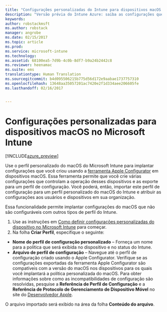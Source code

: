 ```yaml
---
title: "Configurações personalizadas do Intune para dispositivos macOS | Versão prévia do Intune Azure | Microsoft Docs"
description: "Versão prévia do Intune Azure: saiba as configurações que você pode usar em um perfil personalizado do macOS."
keywords: 
author: robstackmsft
ms.author: robstack
manager: angrobe
ms.date: 02/15/2017
ms.topic: article
ms.prod: 
ms.service: microsoft-intune
ms.technology: 
ms.assetid: 68100ea5-7d9b-4c0b-8df7-b9a24b2442c8
ms.reviewer: heenamac
ms.suite: ems
translationtype: Human Translation
ms.sourcegitcommit: b4d095506215b775d56d172e9aabae1737757310
ms.openlocfilehash: 13648aa35057201ac7420e2f1d334aee206605fe
ms.lasthandoff: 02/16/2017


---
```


# <a name="custom-settings-for-macos-devices-in-microsoft-intune"></a>Configurações personalizadas para dispositivos macOS no Microsoft Intune

[!INCLUDE[azure_preview](../includes/azure_preview.md)]

Use o perfil personalizado do macOS do Microsoft Intune para implantar configurações que você criou usando a [ferramenta Apple Configurator](https://itunes.apple.com/app/apple-configurator-2/id1037126344?mt=12) em dispositivos macOS. Essa ferramenta permite que você crie várias configurações que controlam a operação desses dispositivos e as exporte para um perfil de configuração. Você poderá, então, importar este perfil de configuração para um perfil personalizado do macOS do Intune e atribuir as configurações aos usuários e dispositivos em sua organização.

Essa funcionalidade permite implantar configurações do macOS que não são configuráveis com outros tipos de perfil do Intune.


1. Use as instruções em [Como definir configurações personalizadas do dispositivo no Microsoft Intune](how-to-configure-custom-settings.md) para começar.
2. Na folha **Criar Perfil**, especifique o seguinte:

- **Nome do perfil de configuração personalizado** – Forneça um nome para a política que será exibida no dispositivo e no status do Intune.
- **Arquivo de perfil de configuração** – Navegue até o perfil de configuração criado usando o Apple Configurator.
Verifique se as configurações exportadas da ferramenta Apple Configurator são compatíveis com a versão do macOS nos dispositivos para os quais você implantará a política personalizada do macOS. Para obter informações sobre como as incompatibilidades de configuração são resolvidas, pesquise a **Referência de Perfil de Configuração** e a **Referência de Protocolo de Gerenciamento de Dispositivo Móvel** no site do [Desenvolvedor Apple](https://developer.apple.com/).

O arquivo importado será exibido na área da folha **Conteúdo do arquivo**.

